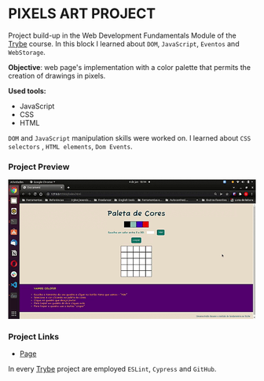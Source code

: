 # PIXELS ART PROJECT

Project build-up in the Web Development Fundamentals Module of the [Trybe](https://www.betrybe.com/) course.
In this block I learned about `DOM`, `JavaScript`, `Eventos` and `WebStorage`.

**Objective**: web page's implementation with a color palette that permits the creation of drawings in pixels.

**Used tools:**
* JavaScript
* CSS
* HTML

`DOM` and `JavaScript` manipulation skills were worked on. I learned about `CSS selectors` , `HTML elements`, `Dom Events`.

### Project Preview
![Pixels Art Project.](./img/pixelArt.gif "Project gif")

### Project Links
* [Page](https://queite.github.io/LearningProjects/PixelsArtProject/index.html)

In every [Trybe](https://www.betrybe.com/) project are employed `ESLint`, `Cypress` and `GitHub`.

